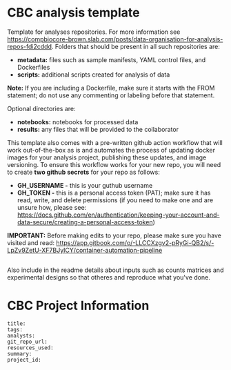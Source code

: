 # CBC analysis template

Template for analyses repositories. For more information see https://compbiocore-brown.slab.com/posts/data-organisation-for-analysis-repos-fdi2cddd. Folders that should be present in all such repositories are:

 * **metadata:** files such as sample manifests, YAML control files, and Dockerfiles 
 * **scripts:** additional scripts created for analysis of data

**Note:** If you are including a Dockerfile, make sure it starts with the FROM statement; do not use any commenting or labeling before that statement. 

Optional directories are:

 * **notebooks:** notebooks for processed data
 * **results:** any files that will be provided to the collaborator

This template also comes with a pre-written github action workflow that will work out-of-the-box as is and automates the process of updating docker images for your analysis project, publishing these updates, and image versioning. To ensure this workflow works for your new repo, you will need to create **two github secrets** for your repo as follows:

* **GH_USERNAME -** this is your guthub username
* **GH_TOKEN -** this is a personal access token (PAT); make sure it has read, write, and delete permissions (if you need to make one and are unsure how, please see:  https://docs.github.com/en/authentication/keeping-your-account-and-data-secure/creating-a-personal-access-token) 

**IMPORTANT:** Before making edits to your repo, please make sure you have visited and read: https://app.gitbook.com/o/-LLCCXzgv2-pRyGi-QB2/s/-LpZv9ZetU-XF7BJyICY/container-automation-pipeline

## 
Also include in the readme details about inputs such as counts matrices and experimental designs so that otheres and reproduce what you've done.

# CBC Project Information

```
title:
tags:
analysts:
git_repo_url:
resources_used:
summary:
project_id:
```
